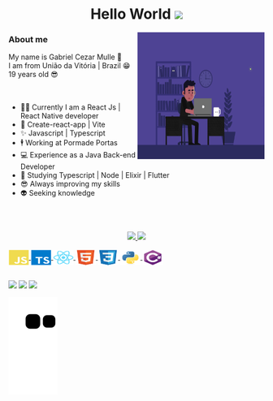 <h1 align='center'> Hello World <img src="https://github.com/TheDudeThatCode/TheDudeThatCode/blob/master/Assets/Hi.gif" width="29px"> </h1>
<p align="center"> 
 
<img alt="Night Coding" src="https://raw.githubusercontent.com/gabrielmuller1/gabrielmuller1/master/assets/freelancelife.gif"  gap="16px" height="250px" width="250px" align="right"/>
 
### About me
   My name is Gabriel Cezar Mulle 🙋‍<br>
   I am from União da Vitória | Brazil 😁<br>
   19 years old 😎<br>
   <br><br>
 
 


- 👨‍💻 Currently I am a React Js | React Native  developer
- 🎁 Create-react-app | Vite
- ✨ Javascript | Typescript
-  🕴 Working at Pormade Portas
- 💻 Experience as a Java Back-end Developer
- 📘 Studying Typescript | Node | Elixir | Flutter
- 😎 Always improving my skills
- 👽 Seeking knowledge


<br><br/>

<div align="center">
  <a href="https://github.com/gabrielmuller1">
  <img height="192em" src="https://github-readme-stats.vercel.app/api?username=gabrielmuller1&theme=midnight-purple"/>
  <img height="192em" src="https://github-readme-stats.vercel.app/api/top-langs/?username=gabrielmuller1&layout=compact&langs_count=7&theme=midnight-purple"/>
</div>
  
  <div style="display: inline_block"><br>
  <img align="center" alt="Gabriel-Js" height="30" width="40" src="https://raw.githubusercontent.com/devicons/devicon/master/icons/javascript/javascript-plain.svg">
  <img align="center" alt="Gabriel-Ts" height="30" width="40" src="https://raw.githubusercontent.com/devicons/devicon/master/icons/typescript/typescript-plain.svg">
  <img align="center" alt="Gabriel-React" height="30" width="40" src="https://raw.githubusercontent.com/devicons/devicon/master/icons/react/react-original.svg">
  <img align="center" alt="Gabriel-HTML" height="30" width="40" src="https://raw.githubusercontent.com/devicons/devicon/master/icons/html5/html5-original.svg">
  <img align="center" alt="Gabriel-CSS" height="30" width="40" src="https://raw.githubusercontent.com/devicons/devicon/master/icons/css3/css3-original.svg">
  <img align="center" alt="Gabriel-Python" height="30" width="40" src="https://raw.githubusercontent.com/devicons/devicon/master/icons/python/python-original.svg">
  <img align="center" alt="Gabriel-Csharp" height="30" width="40" src="https://raw.githubusercontent.com/devicons/devicon/master/icons/csharp/csharp-original.svg">
</div>
  
  ##
 
<div> 
  <a href="https://instagram.com/gabriel_mul" target="_blank"><img src="https://img.shields.io/badge/-Instagram-%23E4405F?style=for-the-badge&logo=instagram&logoColor=white" target="_blank"></a>
  <a href = "mailto:gabrielmuller708@gmail.com"><img src="https://img.shields.io/badge/-Gmail-%23333?style=for-the-badge&logo=gmail&logoColor=white" target="_blank"></a>
  <a href="https://www.linkedin.com/in/gabriel-muller-80929b1b6/" target="_blank"><img src="https://img.shields.io/badge/-LinkedIn-%230077B5?style=for-the-badge&logo=linkedin&logoColor=white" target="_blank"></a> 
 
  ![Snake animation](https://github.com/rafaballerini/rafaballerini/blob/output/github-contribution-grid-snake.svg)
 
</div>
